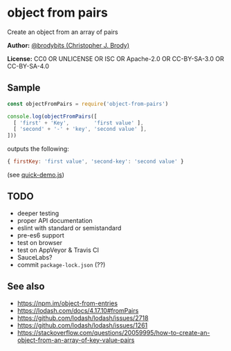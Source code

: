 # object from pairs

Create an object from an array of pairs

**Author:** [@brodybits (Christopher J. Brody)](https://github.com/brodybits)

**License:** CC0 OR UNLICENSE OR ISC OR Apache-2.0 OR CC-BY-SA-3.0 OR CC-BY-SA-4.0

## Sample

```js
const objectFromPairs = require('object-from-pairs')

console.log(objectFromPairs([
  [ 'first' + 'Key',        'first value' ],
  [ 'second' + '-' + 'key', 'second value' ],
]))
```

outputs the following:

```js
{ firstKey: 'first value', 'second-key': 'second value' }
```

(see [quick-demo.js](./quick-demo.js))

## TODO

- deeper testing
- proper API documentation
- eslint with standard or semistandard
- pre-es6 support
- test on browser
- test on AppVeyor & Travis CI
- SauceLabs?
- commit `package-lock.json` (??)

## See also

- <https://npm.im/object-from-entries>
- <https://lodash.com/docs/4.17.10#fromPairs>
- <https://github.com/lodash/lodash/issues/2718>
- <https://github.com/lodash/lodash/issues/1261>
- <https://stackoverflow.com/questions/20059995/how-to-create-an-object-from-an-array-of-key-value-pairs>
